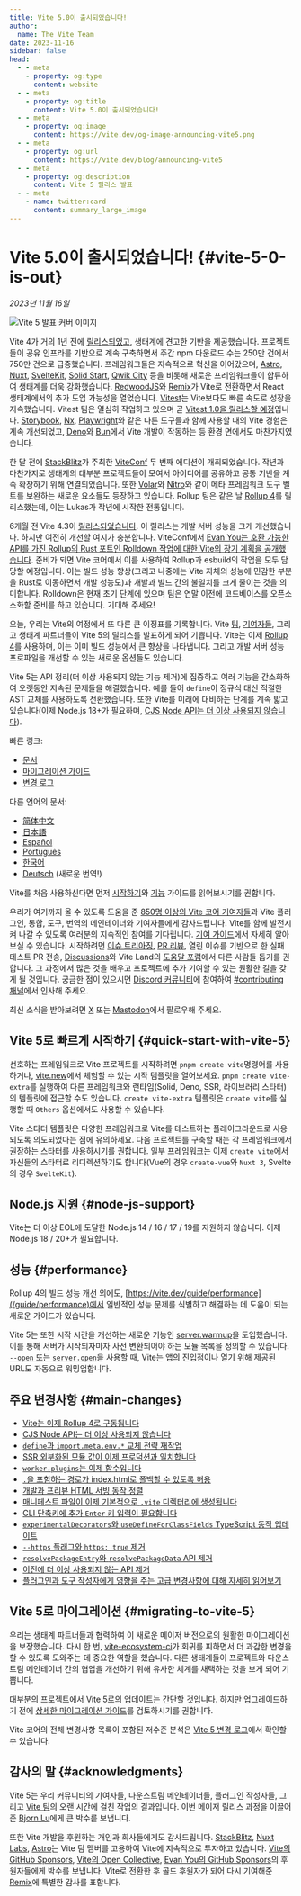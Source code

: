 ```yaml
---
title: Vite 5.0이 출시되었습니다!
author:
  name: The Vite Team
date: 2023-11-16
sidebar: false
head:
  - - meta
    - property: og:type
      content: website
  - - meta
    - property: og:title
      content: Vite 5.0이 출시되었습니다!
  - - meta
    - property: og:image
      content: https://vite.dev/og-image-announcing-vite5.png
  - - meta
    - property: og:url
      content: https://vite.dev/blog/announcing-vite5
  - - meta
    - property: og:description
      content: Vite 5 릴리스 발표
  - - meta
    - name: twitter:card
      content: summary_large_image
---
```


# Vite 5.0이 출시되었습니다! {#vite-5-0-is-out}

_2023년 11월 16일_

![Vite 5 발표 커버 이미지](/og-image-announcing-vite5.png)

Vite 4가 거의 1년 전에 [릴리스되었고](./announcing-vite4.md), 생태계에 견고한 기반을 제공했습니다. 프로젝트들이 공유 인프라를 기반으로 계속 구축하면서 주간 npm 다운로드 수는 250만 건에서 750만 건으로 급증했습니다. 프레임워크들은 지속적으로 혁신을 이어갔으며, [Astro](https://astro.build/), [Nuxt](https://nuxt.com/), [SvelteKit](https://kit.svelte.dev/), [Solid Start](https://www.solidjs.com/blog/introducing-solidstart), [Qwik City](https://qwik.builder.io/qwikcity/overview/) 등을 비롯해 새로운 프레임워크들이 합류하여 생태계를 더욱 강화했습니다. [RedwoodJS](https://redwoodjs.com/)와 [Remix](https://remix.run/)가 Vite로 전환하면서 React 생태계에서의 추가 도입 가능성을 열었습니다. [Vitest](https://vitest.dev)는 Vite보다도 빠른 속도로 성장을 지속했습니다. Vitest 팀은 열심히 작업하고 있으며 곧 [Vitest 1.0을 릴리스할 예정](https://github.com/vitest-dev/vitest/issues/3596)입니다. [Storybook](https://storybook.js.org), [Nx](https://nx.dev), [Playwright](https://playwright.dev)와 같은 다른 도구들과 함께 사용할 때의 Vite 경험은 계속 개선되었고, [Deno](https://deno.com)와 [Bun](https://bun.sh)에서 Vite 개발이 작동하는 등 환경 면에서도 마찬가지였습니다.

한 달 전에 [StackBlitz](https://stackblitz.com)가 주최한 [ViteConf](https://viteconf.org/23/replay) 두 번째 에디션이 개최되었습니다. 작년과 마찬가지로 생태계의 대부분 프로젝트들이 모여서 아이디어를 공유하고 공통 기반을 계속 확장하기 위해 연결되었습니다. 또한 [Volar](https://volarjs.dev/)와 [Nitro](https://nitro.build/)와 같이 메타 프레임워크 도구 벨트를 보완하는 새로운 요소들도 등장하고 있습니다. Rollup 팀은 같은 날 [Rollup 4](https://rollupjs.org)를 릴리스했는데, 이는 Lukas가 작년에 시작한 전통입니다.

6개월 전 Vite 4.3이 [릴리스되었습니다](./announcing-vite4.md). 이 릴리스는 개발 서버 성능을 크게 개선했습니다. 하지만 여전히 개선할 여지가 충분합니다. ViteConf에서 [Evan You는 호환 가능한 API를 가진 Rollup의 Rust 포트인 Rolldown 작업에 대한 Vite의 장기 계획을 공개했습니다](https://www.youtube.com/watch?v=hrdwQHoAp0M). 준비가 되면 Vite 코어에서 이를 사용하여 Rollup과 esbuild의 작업을 모두 담당할 예정입니다. 이는 빌드 성능 향상(그리고 나중에는 Vite 자체의 성능에 민감한 부분을 Rust로 이동하면서 개발 성능도)과 개발과 빌드 간의 불일치를 크게 줄이는 것을 의미합니다. Rolldown은 현재 초기 단계에 있으며 팀은 연말 이전에 코드베이스를 오픈소스화할 준비를 하고 있습니다. 기대해 주세요!

오늘, 우리는 Vite의 여정에서 또 다른 큰 이정표를 기록합니다. Vite [팀](/team), [기여자들](https://github.com/vitejs/vite/graphs/contributors), 그리고 생태계 파트너들이 Vite 5의 릴리스를 발표하게 되어 기쁩니다. Vite는 이제 [Rollup 4](https://github.com/vitejs/vite/pull/14508)를 사용하며, 이는 이미 빌드 성능에서 큰 향상을 나타냅니다. 그리고 개발 서버 성능 프로파일을 개선할 수 있는 새로운 옵션들도 있습니다.

Vite 5는 API 정리(더 이상 사용되지 않는 기능 제거)에 집중하고 여러 기능을 간소화하여 오랫동안 지속된 문제들을 해결했습니다. 예를 들어 `define`이 정규식 대신 적절한 AST 교체를 사용하도록 전환했습니다. 또한 Vite를 미래에 대비하는 단계를 계속 밟고 있습니다(이제 Node.js 18+가 필요하며, [CJS Node API는 더 이상 사용되지 않습니다](/guide/migration#deprecate-cjs-node-api)).

빠른 링크:

- [문서](/)
- [마이그레이션 가이드](/guide/migration)
- [변경 로그](https://github.com/vitejs/vite/blob/main/packages/vite/CHANGELOG.md#500-2023-11-16)

다른 언어의 문서:

- [简体中文](https://cn.vite.dev/)
- [日本語](https://ja.vite.dev/)
- [Español](https://es.vite.dev/)
- [Português](https://pt.vite.dev/)
- [한국어](https://ko.vite.dev/)
- [Deutsch](https://de.vite.dev/) (새로운 번역!)

Vite를 처음 사용하신다면 먼저 [시작하기](/guide/)와 [기능](/guide/features) 가이드를 읽어보시기를 권합니다.

우리가 여기까지 올 수 있도록 도움을 준 [850명 이상의 Vite 코어 기여자들](https://github.com/vitejs/vite/graphs/contributors)과 Vite 플러그인, 통합, 도구, 번역의 메인테이너와 기여자들에게 감사드립니다. Vite를 함께 발전시켜 나갈 수 있도록 여러분의 지속적인 참여를 기다립니다. [기여 가이드](https://github.com/vitejs/vite/blob/main/CONTRIBUTING.md)에서 자세히 알아보실 수 있습니다. 시작하려면 [이슈 트리아징](https://github.com/vitejs/vite/issues), [PR 리뷰](https://github.com/vitejs/vite/pulls), 열린 이슈를 기반으로 한 실패 테스트 PR 전송, [Discussions](https://github.com/vitejs/vite/discussions)와 Vite Land의 [도움말 포럼](https://discord.com/channels/804011606160703521/1019670660856942652)에서 다른 사람들 돕기를 권합니다. 그 과정에서 많은 것을 배우고 프로젝트에 추가 기여할 수 있는 원활한 길을 갖게 될 것입니다. 궁금한 점이 있으시면 [Discord 커뮤니티](http://chat.vite.dev/)에 참여하여 [#contributing 채널](https://discord.com/channels/804011606160703521/804439875226173480)에서 인사해 주세요.

최신 소식을 받아보려면 [X](https://twitter.com/vite_js) 또는 [Mastodon](https://webtoo.ls/@vite)에서 팔로우해 주세요.

## Vite 5로 빠르게 시작하기 {#quick-start-with-vite-5}

선호하는 프레임워크로 Vite 프로젝트를 시작하려면 `pnpm create vite`명령어를 사용하거나, [vite.new](https://vite.new)에서  체험할 수 있는 시작 템플릿을 열어보세요. `pnpm create vite-extra`를 실행하여 다른 프레임워크와 런타임(Solid, Deno, SSR, 라이브러리 스타터)의 템플릿에 접근할 수도 있습니다. `create vite-extra` 템플릿은 `create vite`를 실행할 때 `Others` 옵션에서도 사용할 수 있습니다.

Vite 스타터 템플릿은 다양한 프레임워크로 Vite를 테스트하는 플레이그라운드로 사용되도록 의도되었다는 점에 유의하세요. 다음 프로젝트를 구축할 때는 각 프레임워크에서 권장하는 스타터를 사용하시기를 권합니다. 일부 프레임워크는 이제 `create vite`에서 자신들의 스타터로 리디렉션하기도 합니다(Vue의 경우 `create-vue`와 `Nuxt 3`, Svelte의 경우 `SvelteKit`).

## Node.js 지원 {#node-js-support}

Vite는 더 이상 EOL에 도달한 Node.js 14 / 16 / 17 / 19를 지원하지 않습니다. 이제 Node.js 18 / 20+가 필요합니다.

## 성능 {#performance}

Rollup 4의 빌드 성능 개선 외에도, [https://vite.dev/guide/performance](/guide/performance)에서 일반적인 성능 문제를 식별하고 해결하는 데 도움이 되는 새로운 가이드가 있습니다.

Vite 5는 또한 시작 시간을 개선하는 새로운 기능인 [server.warmup](/guide/performance.html#warm-up-frequently-used-files)을 도입했습니다. 이를 통해 서버가 시작되자마자 사전 변환되어야 하는 모듈 목록을 정의할 수 있습니다. [`--open` 또는 `server.open`](/config/server-options.html#server-open)을 사용할 때, Vite는 앱의 진입점이나 열기 위해 제공된 URL도 자동으로 워밍업합니다.

## 주요 변경사항 {#main-changes}

- [Vite는 이제 Rollup 4로 구동됩니다](/guide/migration#rollup-4)
- [CJS Node API는 더 이상 사용되지 않습니다](/guide/migration#deprecate-cjs-node-api)
- [`define`과 `import.meta.env.*` 교체 전략 재작업](/guide/migration#rework-define-and-import-meta-env-replacement-strategy)
- [SSR 외부화된 모듈 값이 이제 프로덕션과 일치합니다](/guide/migration#ssr-externalized-modules-value-now-matches-production)
- [`worker.plugins`는 이제 함수입니다](/guide/migration#worker-plugins-is-now-a-function)
- [`.`을 포함하는 경로가 index.html로 폴백할 수 있도록 허용](/guide/migration#allow-path-containing-to-fallback-to-index-html)
- [개발과 프리뷰 HTML 서빙 동작 정렬](/guide/migration#align-dev-and-preview-html-serving-behaviour)
- [매니페스트 파일이 이제 기본적으로 `.vite` 디렉터리에 생성됩니다](/guide/migration#manifest-files-are-now-generated-in-vite-directory-by-default)
- [CLI 단축키에 추가 `Enter` 키 입력이 필요합니다](/guide/migration#cli-shortcuts-require-an-additional-enter-press)
- [`experimentalDecorators`와 `useDefineForClassFields` TypeScript 동작 업데이트](/guide/migration#update-experimentaldecorators-and-usedefineforclassfields-typescript-behaviour)
- [`--https` 플래그와 `https: true` 제거](/guide/migration#remove-https-flag-and-https-true)
- [`resolvePackageEntry`와 `resolvePackageData` API 제거](/guide/migration#remove-resolvepackageentry-and-resolvepackagedata-apis)
- [이전에 더 이상 사용되지 않는 API 제거](/guide/migration#removed-deprecated-apis)
- [플러그인과 도구 작성자에게 영향을 주는 고급 변경사항에 대해 자세히 읽어보기](/guide/migration#advanced)

## Vite 5로 마이그레이션 {#migrating-to-vite-5}

우리는 생태계 파트너들과 협력하여 이 새로운 메이저 버전으로의 원활한 마이그레이션을 보장했습니다. 다시 한 번, [vite-ecosystem-ci](https://www.youtube.com/watch?v=7L4I4lDzO48)가 회귀를 피하면서 더 과감한 변경을 할 수 있도록 도와주는 데 중요한 역할을 했습니다. 다른 생태계들이 프로젝트와 다운스트림 메인테이너 간의 협업을 개선하기 위해 유사한 체계를 채택하는 것을 보게 되어 기쁩니다.

대부분의 프로젝트에서 Vite 5로의 업데이트는 간단할 것입니다. 하지만 업그레이드하기 전에 [상세한 마이그레이션 가이드](/guide/migration)를 검토하시기를 권합니다.

Vite 코어의 전체 변경사항 목록이 포함된 저수준 분석은 [Vite 5 변경 로그](https://github.com/vitejs/vite/blob/main/packages/vite/CHANGELOG.md#500-2023-11-16)에서 확인할 수 있습니다.

## 감사의 말 {#acknowledgments}

Vite 5는 우리 커뮤니티의 기여자들, 다운스트림 메인테이너들, 플러그인 작성자들, 그리고 [Vite 팀](/team)의 오랜 시간에 걸친 작업의 결과입니다. 이번 메이저 릴리스 과정을 이끌어준 [Bjorn Lu](https://twitter.com/bluwyoo)에게 큰 박수를 보냅니다.

또한 Vite 개발을 후원하는 개인과 회사들에게도 감사드립니다. [StackBlitz](https://stackblitz.com/), [Nuxt Labs](https://nuxtlabs.com/), [Astro](https://astro.build)는 Vite 팀 멤버를 고용하여 Vite에 지속적으로 투자하고 있습니다. [Vite의 GitHub Sponsors](https://github.com/sponsors/vitejs), [Vite의 Open Collective](https://opencollective.com/vite), [Evan You의 GitHub Sponsors](https://github.com/sponsors/yyx990803)의 후원자들에게 박수를 보냅니다. Vite로 전환한 후 골드 후원자가 되어 다시 기여해준 [Remix](https://remix.run/)에 특별한 감사를 표합니다.